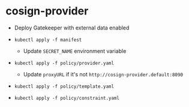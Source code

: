 # cosign-provider

- Deploy Gatekeeper with external data enabled

- `kubectl apply -f manifest`
  - Update `SECRET_NAME` environment variable

- `kubectl apply -f policy/provider.yaml`
  - Update `proxyURL` if it's not `http://cosign-provider.default:8090`

- `kubectl apply -f policy/template.yaml`

- `kubectl apply -f policy/constraint.yaml`
